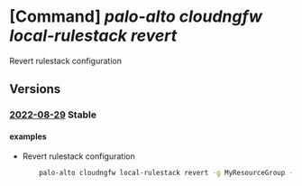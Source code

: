 # [Command] _palo-alto cloudngfw local-rulestack revert_

Revert rulestack configuration

## Versions

### [2022-08-29](/Resources/mgmt-plane/L3N1YnNjcmlwdGlvbnMve30vcmVzb3VyY2Vncm91cHMve30vcHJvdmlkZXJzL3BhbG9hbHRvbmV0d29ya3MuY2xvdWRuZ2Z3L2xvY2FscnVsZXN0YWNrcy97fS9yZXZlcnQ=/2022-08-29.xml) **Stable**

<!-- mgmt-plane /subscriptions/{}/resourcegroups/{}/providers/paloaltonetworks.cloudngfw/localrulestacks/{}/revert 2022-08-29 -->

#### examples

- Revert rulestack configuration
    ```bash
        palo-alto cloudngfw local-rulestack revert -g MyResourceGroup -n MyLocalRulestacks
    ```
